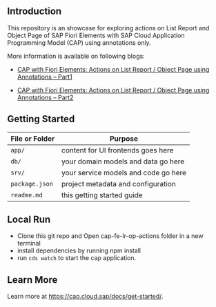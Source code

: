 ## Introduction

This repository is an showcase for  exploring actions on List Report and Object Page of SAP Fiori Elements with SAP Cloud Application Programming Model (CAP) using annotations only.

More information is available on following blogs:

- [CAP with Fiori Elements: Actions on List Report / Object Page using Annotations – Part1](https://blogs.sap.com/2023/12/31/cap-with-fiori-elements-actions-on-list-report-object-page-using-annotations-part1/)

- [CAP with Fiori Elements: Actions on List Report / Object Page using Annotations – Part2](https://blogs.sap.com/2023/12/31/cap-with-fiori-elements-actions-on-list-report-object-page-using-annotations-part2/)

## Getting Started

File or Folder | Purpose
---------|----------
`app/` | content for UI frontends goes here
`db/` | your domain models and data go here
`srv/` | your service models and code go here
`package.json` | project metadata and configuration
`readme.md` | this getting started guide


## Local Run

- Clone this git repo and Open cap-fe-lr-op-actions folder in a new terminal 
- install dependencies by running npm install
- run `cds watch` to start the cap application. 


## Learn More

Learn more at https://cap.cloud.sap/docs/get-started/.